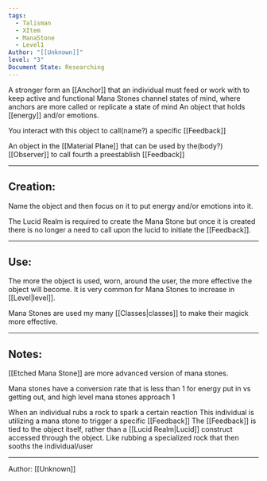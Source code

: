 ```yaml
---
tags:
  - Talisman
  - XItem
  - ManaStone
  - Level1
Author: "[[Unknown]]"
level: "3"
Document State: Researching
---
```

A stronger form an [[Anchor]] that an individual must feed or work with to keep active and functional
Mana Stones channel states of mind, where anchors are more called or replicate a state of mind
An object that holds [[energy]] and/or emotions.

You interact with this object to call(name?) a specific [[Feedback]]

An object in the [[Material Plane]] that can be used by the(body?) [[Observer]] to call fourth a preestablish [[Feedback]]

- - -
## Creation: 
Name the object and then focus on it to put energy and/or emotions into it. 

The Lucid Realm is required to create the Mana Stone but once it is created there is no longer a need to call upon the lucid to initiate the [[Feedback]].
- - -
## Use:
The more the object is used, worn, around the user, the more effective the object will become.
It is very common for Mana Stones to increase in [[Level|level]].

Mana Stones are used my many [[Classes|classes]] to make their magick more effective.
- - -
## Notes:
[[Etched Mana Stone]] are more advanced version of mana stones.

Mana stones have a conversion rate that is less than 1 for energy put in vs getting out, and high level mana stones approach 1

When an individual rubs a rock to spark a certain reaction
This individual is utilizing a mana stone to trigger a specific [[Feedback]]
The [[Feedback]] is tied to the object itself, rather than a [[Lucid Realm|Lucid]] construct accessed through the object.
Like rubbing a specialized rock that then sooths the individual/user

- - -
Author: [[Unknown]]
